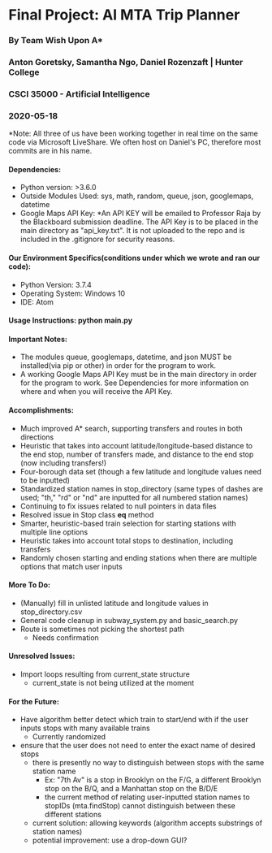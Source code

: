 # Final Project: AI MTA Trip Planner
### By Team Wish Upon A*
### Anton Goretsky, Samantha Ngo, Daniel Rozenzaft | Hunter College
### CSCI 35000 - Artificial Intelligence 
### 2020-05-18

<Project Description>

*Note: All three of us have been working together in real time on the same code via Microsoft LiveShare. We often host on Daniel's PC, therefore most commits are in his name.

#### Dependencies:
- Python version: >3.6.0
- Outside Modules Used: sys, math, random, queue, json, googlemaps, datetime
- Google Maps API Key: *An API KEY will be emailed to Professor Raja by the Blackboard submission deadline. The API Key is to be placed in the main directory as "api_key.txt". It is not uploaded to the repo and is included in the .gitignore for security reasons.

#### Our Environment Specifics(conditions under which we wrote and ran our code):
- Python Version: 3.7.4
- Operating System: Windows 10
- IDE: Atom

#### Usage Instructions: python main.py

#### Important Notes:
- The modules queue, googlemaps, datetime, and json MUST be installed(via pip or other) in order for the program to work.
- A working Google Maps API Key must be in the main directory in order for the program to work. See Dependencies for more information on where and when you will receive the API Key.

#### Accomplishments:
- Much improved A* search, supporting transfers and routes in both directions
- Heuristic that takes into account latitude/longitude-based distance to the end stop, number of transfers made, and distance to the end stop (now including transfers!)
- Four-borough data set (though a few latitude and longitude values need to be inputted)
- Standardized station names in stop_directory (same types of dashes are used; "th," "rd" or "nd" are inputted for all numbered station names)
- Continuing to fix issues related to null pointers in data files
- Resolved issue in Stop class __eq__ method
- Smarter, heuristic-based train selection for starting stations with multiple line options
- Heuristic takes into account total stops to destination, including transfers
- Randomly chosen starting and ending stations when there are multiple options that match user inputs

#### More To Do:
- (Manually) fill in unlisted latitude and longitude values in stop_directory.csv
- General code cleanup in subway_system.py and basic_search.py
- Route is sometimes not picking the shortest path
    - Needs confirmation

#### Unresolved Issues:
- Import loops resulting from current_state structure
    - current_state is not being utilized at the moment

#### For the Future:
- Have algorithm better detect which train to start/end with if the user inputs stops with many available trains
    - Currently randomized
- ensure that the user does not need to enter the exact name of desired stops
    - there is presently no way to distinguish between stops with the same station name
        - Ex: "7th Av" is a stop in Brooklyn on the F/G, a different Brooklyn stop on the B/Q, and a Manhattan stop on the B/D/E
        - the current method of relating user-inputted station names to stopIDs (mta.findStop) cannot distinguish between these different stations
    - current solution: allowing keywords (algorithm accepts substrings of station names)
    - potential improvement: use a drop-down GUI?

